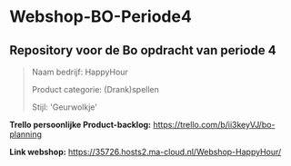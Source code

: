 # Webshop-BO-Periode4
## Repository voor de Bo opdracht van periode 4

> Naam bedrijf: HappyHour
> 
> Product categorie: (Drank)spellen
> 
> Stijl: 'Geurwolkje'


**Trello persoonlijke Product-backlog:**
https://trello.com/b/ii3keyVJ/bo-planning

**Link webshop:**
https://35726.hosts2.ma-cloud.nl/Webshop-HappyHour/
